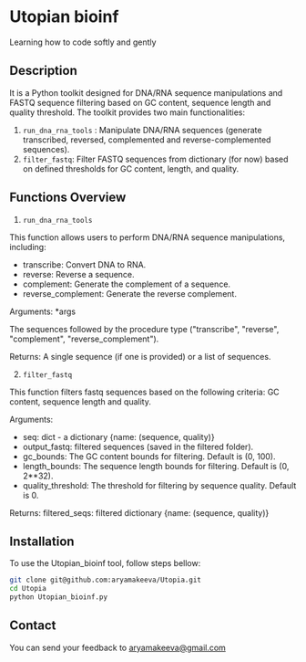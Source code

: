 # Utopian bioinf
Learning how to code softly and gently

## Description
It is a Python toolkit designed for DNA/RNA sequence manipulations and FASTQ sequence filtering based on GC content, sequence length and quality threshold. The toolkit provides two main functionalities:

1. `run_dna_rna_tools` : Manipulate DNA/RNA sequences (generate transcribed, reversed, complemented and  reverse-complemented sequences).
2. `filter_fastq`: Filter FASTQ sequences from dictionary (for now) based on defined thresholds for GC content, length, and quality.

## Functions Overview
1. `run_dna_rna_tools`

This function allows users to perform DNA/RNA sequence manipulations, including:

- transcribe: Convert DNA to RNA.
- reverse: Reverse a sequence.
- complement: Generate the complement of a sequence.
- reverse_complement: Generate the reverse complement.

Arguments: *args 

The sequences followed by the procedure type ("transcribe", "reverse", "complement", "reverse_complement").

Returns: A single sequence (if one is provided) or a list of sequences.

2. `filter_fastq`

This function filters fastq sequences based on the following criteria: GC content, sequence length and quality.

Arguments:

- seq: dict - a dictionary {name: (sequence, quality)}
- output_fastq: filtered sequences (saved in the filtered folder).
- gc_bounds: The GC content bounds for filtering. Default is (0, 100).
- length_bounds: The sequence length bounds for filtering. Default is (0, 2**32).
- quality_threshold: The threshold for filtering by sequence quality. Default is 0.

Returns: filtered_seqs: filtered dictionary {name: (sequence, quality)}

## Installation
To use the Utopian_bioinf tool, follow steps bellow:
```bash
git clone git@github.com:aryamakeeva/Utopia.git
cd Utopia
python Utopian_bioinf.py
```

## Contact

You can send your feedback to aryamakeeva@gmail.com

